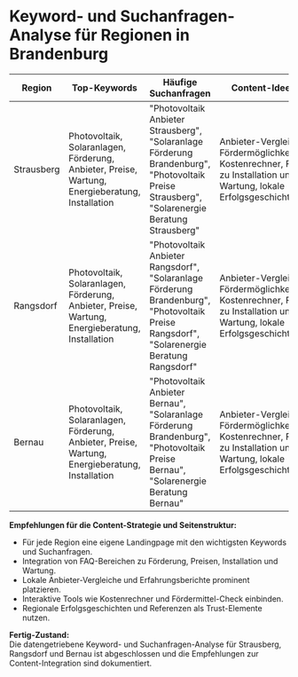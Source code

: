 # Keyword- und Suchanfragen-Analyse für Regionen in Brandenburg

| Region      | Top-Keywords                                   | Häufige Suchanfragen                                  | Content-Ideen                                      |
|-------------|------------------------------------------------|-------------------------------------------------------|----------------------------------------------------|
| Strausberg  | Photovoltaik, Solaranlagen, Förderung, Anbieter, Preise, Wartung, Energieberatung, Installation | "Photovoltaik Anbieter Strausberg", "Solaranlage Förderung Brandenburg", "Photovoltaik Preise Strausberg", "Solarenergie Beratung Strausberg" | Anbieter-Vergleich, Fördermöglichkeiten, Kostenrechner, FAQ zu Installation und Wartung, lokale Erfolgsgeschichten |
| Rangsdorf   | Photovoltaik, Solaranlagen, Förderung, Anbieter, Preise, Wartung, Energieberatung, Installation | "Photovoltaik Anbieter Rangsdorf", "Solaranlage Förderung Brandenburg", "Photovoltaik Preise Rangsdorf", "Solarenergie Beratung Rangsdorf" | Anbieter-Vergleich, Fördermöglichkeiten, Kostenrechner, FAQ zu Installation und Wartung, lokale Erfolgsgeschichten |
| Bernau      | Photovoltaik, Solaranlagen, Förderung, Anbieter, Preise, Wartung, Energieberatung, Installation | "Photovoltaik Anbieter Bernau", "Solaranlage Förderung Brandenburg", "Photovoltaik Preise Bernau", "Solarenergie Beratung Bernau" | Anbieter-Vergleich, Fördermöglichkeiten, Kostenrechner, FAQ zu Installation und Wartung, lokale Erfolgsgeschichten |

**Empfehlungen für die Content-Strategie und Seitenstruktur:**
- Für jede Region eine eigene Landingpage mit den wichtigsten Keywords und Suchanfragen.
- Integration von FAQ-Bereichen zu Förderung, Preisen, Installation und Wartung.
- Lokale Anbieter-Vergleiche und Erfahrungsberichte prominent platzieren.
- Interaktive Tools wie Kostenrechner und Fördermittel-Check einbinden.
- Regionale Erfolgsgeschichten und Referenzen als Trust-Elemente nutzen.

**Fertig-Zustand:**  
Die datengetriebene Keyword- und Suchanfragen-Analyse für Strausberg, Rangsdorf und Bernau ist abgeschlossen und die Empfehlungen zur Content-Integration sind dokumentiert.